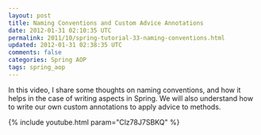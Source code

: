 ```yaml
---           
layout: post
title: Naming Conventions and Custom Advice Annotations
date: 2012-01-31 02:10:35 UTC
permalink: 2011/10/spring-tutorial-33-naming-conventions.html
updated: 2012-01-31 02:38:35 UTC
comments: false
categories: Spring AOP
tags: spring_aop
---
```


In this video, I share some thoughts on naming conventions, and how it helps in the case of writing aspects in Spring. We will also understand how to write our own custom annotations to apply advice to methods.

{% include youtube.html param="Clz78J7SBKQ" %}